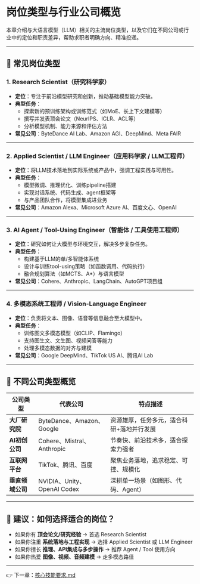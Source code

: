 # 岗位类型与行业公司概览

本章介绍与大语言模型（LLM）相关的主流岗位类型，以及它们在不同公司或行业中的定位和职责差异，帮助求职者明确方向、精准投递。

---

## 🎯 常见岗位类型

### 1. Research Scientist（研究科学家）

- **定位**：专注于前沿模型研究和创新，推动基础模型能力突破。
- **典型任务**：
  - 探索新的预训练架构或训练范式（如MoE、长上下文建模等）
  - 撰写并发表顶会论文（NeurIPS、ICLR、ACL等）
  - 分析模型机制、能力来源和评估方法
- **常见公司**：ByteDance AI Lab、Amazon AGI、DeepMind、Meta FAIR

---

### 2. Applied Scientist / LLM Engineer（应用科学家 / LLM工程师）

- **定位**：将LLM技术落地到实际系统或产品中，强调工程实践与可用性。
- **典型任务**：
  - 模型微调、推理优化、训练pipeline搭建
  - 实现对话系统、代码生成、agent框架等
  - 与产品团队合作，将模型集成进业务
- **常见公司**：Amazon Alexa、Microsoft Azure AI、百度文心、OpenAI

---

### 3. AI Agent / Tool-Using Engineer（智能体 / 工具使用工程师）

- **定位**：研究如何让大模型与环境交互，解决多步复杂任务。
- **典型任务**：
  - 构建基于LLM的单/多智能体系统
  - 设计与训练tool-using策略（如函数调用、代码执行）
  - 融合规划算法（如MCTS、A*）与语言模型
- **常见公司**：Cohere、Anthropic、LangChain、AutoGPT项目组

---

### 4. 多模态系统工程师 / Vision-Language Engineer

- **定位**：负责将文本、图像、语音等信息融合至大模型中。
- **典型任务**：
  - 训练图文多模态模型（如CLIP、Flamingo）
  - 支持图生文、文生图、视频问答等能力
  - 处理多模态数据的对齐与建模
- **常见公司**：Google DeepMind、TikTok US AI、腾讯AI Lab

---

## 🏢 不同公司类型概览

| 公司类型         | 代表公司                        | 特点描述 |
|------------------|----------------------------------|----------|
| **大厂研究院**   | ByteDance、Amazon、Google       | 资源雄厚，任务多元，适合科研+落地并行发展 |
| **AI初创公司**   | Cohere、Mistral、Anthropic      | 节奏快、前沿技术多，适合探索力强者 |
| **互联网平台**   | TikTok、腾讯、百度              | 聚焦业务落地，追求稳定、可控、规模化 |
| **垂直领域公司** | NVIDIA、Unity、OpenAI Codex     | 深耕单一场景（如图形、代码、Agent） |

---

## 📌 建议：如何选择适合的岗位？

- 如果你有 **顶会论文/研究经验** → 首选 Research Scientist
- 如果你注重 **系统落地与工程实现** → 选择 Applied Scientist 或 LLM Engineer
- 如果你擅长 **推理、API集成与多步操作** → 推荐 Agent / Tool 使用方向
- 如果你热爱 **图像、视频、音频建模** → 走多模态路径

---

👉 下一章：[核心技能要求.md](核心技能要求.md)

